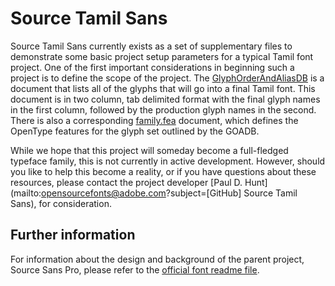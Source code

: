 # Source Tamil Sans

Source Tamil Sans currently exists as a set of supplementary files to demonstrate some basic project setup parameters for a typical Tamil font project. One of the first important considerations in beginning such a project is to define the scope of the project. The [GlyphOrderAndAliasDB](https://github.com/adobe-fonts/source-Tamil-sans/blob/master/GlyphOrderAndAliasDB) is a document that lists all of the glyphs that will go into a final Tamil font. This document is in two column, tab delimited format with the final glyph names in the first column, followed by the production glyph names in the second. There is also a corresponding [family.fea](https://github.com/adobe-fonts/source-Tamil-sans/blob/master/family.fea) document, which defines the OpenType features for the glyph set outlined by the GOADB.

While we hope that this project will someday become a full-fledged typeface family, this is not currently in active development. However, should you like to help this become a reality, or if you have questions about these resources, please contact the project developer [Paul D. Hunt](mailto:opensourcefonts@adobe.com?subject=[GitHub] Source Tamil Sans), for consideration.

## Further information

For information about the design and background of the parent project, Source Sans Pro, please refer to the [official font readme file](https://rawgit.com/adobe-fonts/source-sans-pro/master/SourceSansProReadMe.html).
